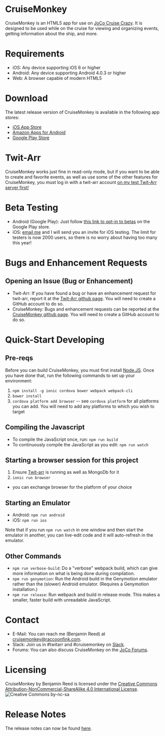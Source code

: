 CruiseMonkey
============

CruiseMonkey is an HTML5 app for use on [JoCo Cruise Crazy](http://jococruisecrazy.com/).  It is designed to be used while on the cruise for viewing and organizing events, getting information about the ship, and more.

Requirements
============

* iOS: Any device supporting iOS 6 or higher
* Android: Any device supporting Android 4.0.3 or higher
* Web: A browser capable of modern HTML5

Download
========

The latest release version of CruiseMonkey is available in the following app stores:

* [iOS App Store](https://itunes.apple.com/us/app/cruisemonkey/id597303284?mt=8)
* [Amazon Apps for Android](http://www.amazon.com/Benjamin-Reed-CruiseMonkey/dp/B00BBOMRDW)
* [Google Play Store](https://play.google.com/store/apps/details?id=com.raccoonfink.cruisemonkey&hl=en_GB)

Twit-Arr
========

CruiseMonkey works just fine in read-only mode, but if you want to be able to create and favorite events, as well as use some of the other features for CruiseMonkey, you must log in with a twit-arr account [on my test Twit-Arr server first!](https://cm.raccoonfink.com/)

Beta Testing
============

* Android (Google Play): Just follow [this link to opt-in to betas](https://play.google.com/apps/testing/com.raccoonfink.cruisemonkey) on the Google Play store.
* iOS: [email me](mailto:cruisemonkey@raccoonfink.com) and I will send you an invite for iOS testing.  The limit for testers is now 2000 users, so there is no worry about having too many this year!

Bugs and Enhancement Requests
=============================

Opening an Issue (Bug or Enhancement)
-------------------------------------

* Twit-Arr: If you have found a bug or have an enhancement request for twit-arr, report it at the [Twit-Arr github page](https://github.com/walkeriniraq/twitarr/issues).  You will need to create a GitHub account to do so.
* CruiseMonkey: Bugs and enhancement requests can be reported at the [CruiseMonkey github page](https://github.com/RangerRick/CruiseMonkey/issues).  You will need to create a GitHub account to do so.

Quick-Start Developing
==========

Pre-reqs
--------

Before you can build CruiseMonkey, you must first install [Node.JS](http://nodejs.org/).  Once you have done that, run the following commands to set up your environment:

1. `npm install -g ionic cordova bower webpack webpack-cli`
1. `bower install`
1. `cordova platform add browser` -- see `cordova platform` for all platforms you can add.  You will need to add any platforms to which you wish to target

Compiling the Javascript
------------------------

* To compile the JavaScript once, run: `npm run build`
* To continuously compile the JavaScript as you edit: `npm run watch`

Starting a browser session for this project
--------------------------------------------
1. Ensure [Twit-arr](https://github.com/walkeriniraq/twitarr) is running as well as MongoDb for it
1. `ionic run browser`
  * you can exchange browser for the platform of your choice

Starting an Emulator
--------------------

* Android: `npm run android`
* iOS: `npm run ios`

Note that if you run `npm run watch` in one window and then start the emulator in another, you can live-edit code and it will auto-refresh in the emulator.

Other Commands
--------------

* `npm run verbose-build`: Do a "verbose" webpack build, which can give more information on what is being done during compilation.
* `npm run genymotion`: Run the Android build in the Genymotion emulator rather than the (slower) Android emulator.  (Requires a Genymotion installation.)
* `npm run release`: Run webpack and build in release mode.  This makes a smaller, faster build with unreadable JavaScript.

Contact
=======

* E-Mail: You can reach me (Benjamin Reed) at [cruisemonkey@raccoonfink.com](mailto:cruisemonkey@raccoonfink.com).
* Slack: Join us in #twitarr and #cruisemonkey on [Slack](http://cm.raccoonfink.com/slack/).
* Forums: You can also discuss CruiseMonkey on the [JoCo Forums](http://www.jonathancoulton.com/forums/index.php?p=/discussion/2448/twit-arr-and-cruisemonkey-2016).

Licensing
=========

CruiseMonkey by Benjamin Reed is licensed under the [Creative Commons Attribution-NonCommercial-ShareAlike 4.0 International License](http://creativecommons.org/licenses/by-nc-sa/4.0/).
![](http://i.creativecommons.org/l/by-nc-sa/4.0/88x31.png "Creative Commons by-nc-sa")

Release Notes
=============

The release notes can now be found [here](CHANGELOG.md).
